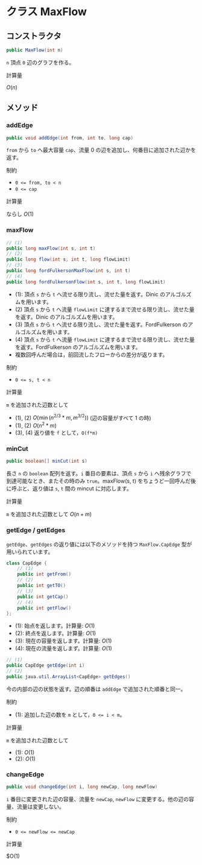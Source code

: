 # クラス MaxFlow

## コンストラクタ

```java
public MaxFlow(int n)
```

`n` 頂点 `0` 辺のグラフを作る。

計算量

$O(n)$

## メソッド

### addEdge

```java
public void addEdge(int from, int to, long cap)
```

`from` から `to` へ最大容量 `cap`、流量 0 の辺を追加し、何番目に追加された辺かを返す。

制約

- `0 <= from, to < n`
- `0 <= cap`

計算量

ならし $O(1)$

### maxFlow

```java
// (1)
public long maxFlow(int s, int t)
// (2)
public long flow(int s, int t, long flowLimit)
// (3)
public long fordFulkersonMaxFlow(int s, int t)
// (4)
public long fordFulkersonFlow(int s, int t, long flowLimit)
```

- (1): 頂点 `s` から `t` へ流せる限り流し、流せた量を返す。Dinic のアルゴルズムを用います。
- (2) 頂点 `s` から `t` へ流量 `flowLimit` に達するまで流せる限り流し、流せた量を返す。Dinic のアルゴルズムを用います。
- (3) 頂点 `s` から `t` へ流せる限り流し、流せた量を返す。FordFulkerson のアルゴルズムを用います。
- (4) 頂点 `s` から `t` へ流量 `flowLimit` に達するまで流せる限り流し、流せた量を返す。FordFulkerson のアルゴルズムを用います。
- 複数回呼んだ場合は，前回流したフローからの差分が返ります。

制約

- `0 <= s, t < n`

計算量

`m` を追加された辺数として

- (1), (2) $O(\min(n^{2/3}*m, m^{3/2}))$ (辺の容量がすべて 1 の時)
- (1), (2) $O(n^2*m)$
- (3), (4) 返り値を `f` として，`O(f*m)`

### minCut

```java
public boolean[] minCut(int s)
```

長さ `n` の `boolean` 配列を返す。`i` 番目の要素は、頂点 `s` から `i` へ残余グラフで到達可能なとき、またその時のみ `true`。maxFlow(s, t) をちょうど一回呼んだ後に呼ぶと、返り値は `s`, `t` 間の mincut に対応します。

計算量

`m` を追加された辺数として $O(n+m)$

### getEdge / getEdges

`getEdge`、`getEdges` の返り値には以下のメソッドを持つ `MaxFlow.CapEdge` 型が用いられています。

```java
class CapEdge {
    // (1)
    public int getFrom()
    // (2)
    public int getTO()
    // (3)
    public int getCap()
    // (4)
    public int getFlow()
};
```

- (1): 始点を返します。計算量: $O(1)$
- (2): 終点を返します。計算量: $O(1)$
- (3): 現在の容量を返します。計算量: $O(1)$
- (4): 現在の流量を返しまず。計算量: $O(1)$

```java
// (1)
public CapEdge getEdge(int i)
// (2)
public java.util.ArrayList<CapEdge> getEdges()
```

今の内部の辺の状態を返す。辺の順番は `addEdge` で追加された順番と同一。

制約

- (1): 追加した辺の数を `m` として，`0 <= i < m`。

計算量

`m` を追加された辺数として

- (1): $O(1)$
- (2): $O(1)$

### changeEdge

```java
public void changeEdge(int i, long newCap, long newFlow)
```

`i` 番目に変更された辺の容量、流量を `newCap`, `newFlow` に変更する。他の辺の容量、流量は変更しない。

制約

- `0 <= newFlow <= newCap`

計算量

$O(1)
